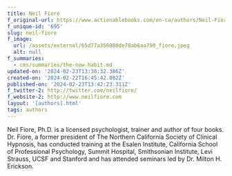 ```yaml
---
title: Neil Fiore
f_original-url: https://www.actionablebooks.com/en-ca/authors/Neil-Fiore/
f_unique-id: '695'
slug: neil-fiore
f_image:
  url: /assets/external/65d77a350880de78ab6aa790_fiore.jpeg
  alt: null
f_summaries:
  - cms/summaries/the-now-habit.md
updated-on: '2024-02-23T13:30:32.386Z'
created-on: '2024-02-22T16:45:42.082Z'
published-on: '2024-02-23T13:42:23.311Z'
f_twitter-2: http://twitter.com/neilfiore/
f_website-2: http://www.neilfiore.com
layout: '[authors].html'
tags: authors
---
```


Neil Fiore, Ph.D. is a licensed psychologist, trainer and author of four books. Dr. Fiore, a former president of The Northern California Society of Clinical Hypnosis, has conducted training at the Esalen Institute, California School of Professional Psychology, Summit Hospital, Smithsonian Institute, Levi Strauss, UCSF and Stanford and has attended seminars led by Dr. Milton H. Erickson.
